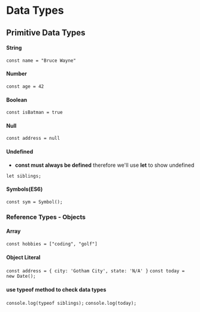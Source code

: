 # Data Types

## Primitive Data Types

#### String

`const name = "Bruce Wayne"`

#### Number

`const age = 42`

#### Boolean

`const isBatman = true`

#### Null

`const address = null`

#### Undefined

* **const must always be defined** therefore we'll use **let** to show undefined

`let siblings;`

#### Symbols\(ES6\)

`const sym = Symbol();`

### Reference Types - Objects

#### Array

`const hobbies = ["coding", "golf"]`

#### Object Literal

`const address = { city: 'Gotham City', state: 'N/A' }` `const today = new Date();`

#### use typeof method to check data types

`console.log(typeof siblings);` `console.log(today);`

